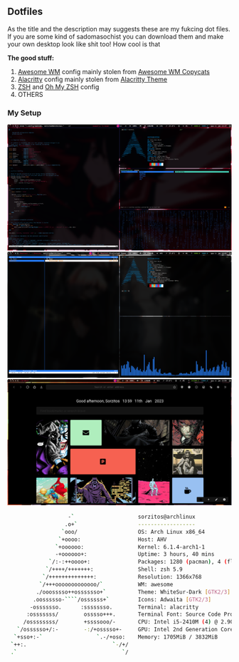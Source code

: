 ## Dotfiles
As the title and the description may suggests these are my fukcing dot files. If you are some kind of sadomasochist you can download them and make your own desktop look like shit too! How cool is that

**The good stuff:**
1. [Awesome WM](https://github.com/awesomeWM/awesome) config mainly stolen from [Awesome WM Copycats](https://github.com/lcpz/awesome-copycats)
2. [Alacritty](https://github.com/alacritty/alacritty) config mainly stolen from [Alacritty Theme](https://github.com/eendroroy/alacritty-theme)
3. [ZSH](https://www.zsh.org/) and [Oh My ZSH](https://ohmyz.sh/) config
4. OTHERS

### My Setup
![Screenshot](images/screenshota.png)
![Screenshot](images/screenshota2b.png)
![Screenshot](images/screenshota3.png)
```sh
                   -`                    sorzitos@archlinux
                  .o+`                   ------------------
                 `ooo/                   OS: Arch Linux x86_64
                `+oooo:                  Host: AHV
               `+oooooo:                 Kernel: 6.1.4-arch1-1
               -+oooooo+:                Uptime: 3 hours, 40 mins
             `/:-:++oooo+:               Packages: 1280 (pacman), 4 (flatpak)
            `/++++/+++++++:              Shell: zsh 5.9
           `/++++++++++++++:             Resolution: 1366x768
          `/+++ooooooooooooo/`           WM: awesome
         ./ooosssso++osssssso+`          Theme: WhiteSur-Dark [GTK2/3]
        .oossssso-````/ossssss+`         Icons: Adwaita [GTK2/3]
       -osssssso.      :ssssssso.        Terminal: alacritty
      :osssssss/        osssso+++.       Terminal Font: Source Code Pro
     /ossssssss/        +ssssooo/-       CPU: Intel i5-2410M (4) @ 2.900GHz
   `/ossssso+/:-        -:/+osssso+-     GPU: Intel 2nd Generation Core Processor Family
  `+sso+:-`                 `.-/+oso:    Memory: 1705MiB / 3832MiB
 `++:.                           `-/+/
 .`                                 `/
```
